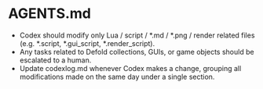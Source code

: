 # AGENTS.md
- Codex should modify only Lua / script / *.md / *.png / render related files (e.g. *.script, *.gui_script, *.render_script).
- Any tasks related to Defold collections, GUIs, or game objects should be escalated to a human.
- Update codexlog.md whenever Codex makes a change, grouping all modifications made on the same day under a single section.
